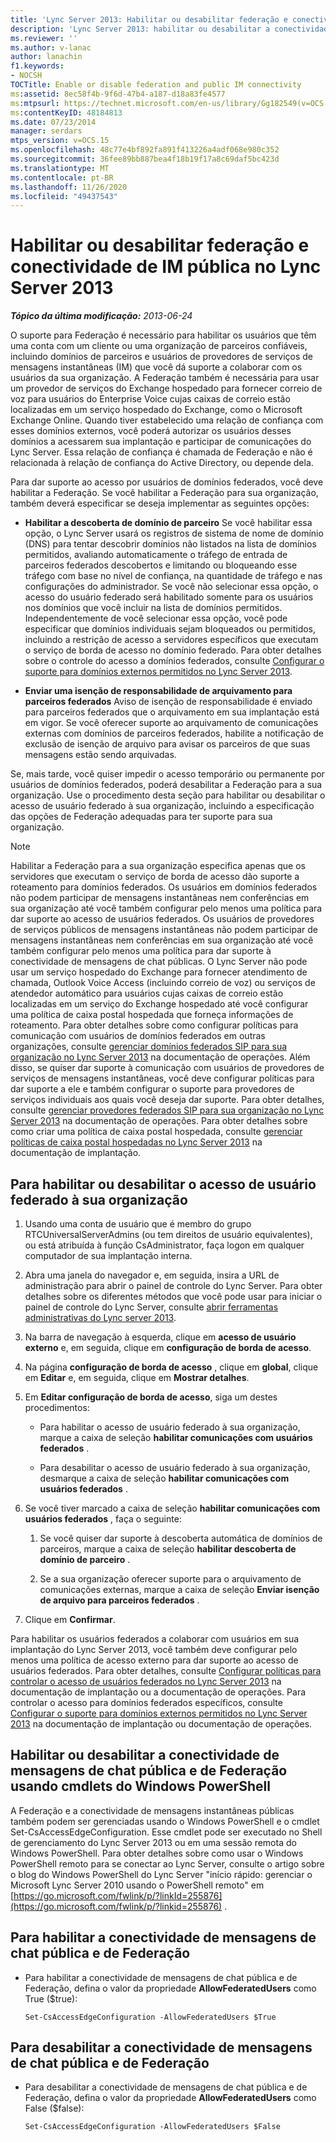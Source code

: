 ```yaml
---
title: 'Lync Server 2013: Habilitar ou desabilitar federação e conectividade de IM pública'
description: 'Lync Server 2013: habilitar ou desabilitar a conectividade de mensagens de chat públicas e a Federação.'
ms.reviewer: ''
ms.author: v-lanac
author: lanachin
f1.keywords:
- NOCSH
TOCTitle: Enable or disable federation and public IM connectivity
ms:assetid: 8ec58f4b-9f6d-47b4-a187-d18a83fe4577
ms:mtpsurl: https://technet.microsoft.com/en-us/library/Gg182549(v=OCS.15)
ms:contentKeyID: 48184813
ms.date: 07/23/2014
manager: serdars
mtps_version: v=OCS.15
ms.openlocfilehash: 48c77e4bf892fa891f413226a4adf068e980c352
ms.sourcegitcommit: 36fee89bb887bea4f18b19f17a8c69daf5bc423d
ms.translationtype: MT
ms.contentlocale: pt-BR
ms.lasthandoff: 11/26/2020
ms.locfileid: "49437543"
---
```

# <a name="enable-or-disable-federation-and-public-im-connectivity-in-lync-server-2013"></a>Habilitar ou desabilitar federação e conectividade de IM pública no Lync Server 2013

<div data-xmlns="http://www.w3.org/1999/xhtml">

<div class="topic" data-xmlns="http://www.w3.org/1999/xhtml" data-msxsl="urn:schemas-microsoft-com:xslt" data-cs="https://msdn.microsoft.com/">

<div data-asp="https://msdn2.microsoft.com/asp">



</div>

<div id="mainSection">

<div id="mainBody">

<span> </span>

_**Tópico da última modificação:** 2013-06-24_

O suporte para Federação é necessário para habilitar os usuários que têm uma conta com um cliente ou uma organização de parceiros confiáveis, incluindo domínios de parceiros e usuários de provedores de serviços de mensagens instantâneas (IM) que você dá suporte a colaborar com os usuários da sua organização. A Federação também é necessária para usar um provedor de serviços do Exchange hospedado para fornecer correio de voz para usuários do Enterprise Voice cujas caixas de correio estão localizadas em um serviço hospedado do Exchange, como o Microsoft Exchange Online. Quando tiver estabelecido uma relação de confiança com esses domínios externos, você poderá autorizar os usuários desses domínios a acessarem sua implantação e participar de comunicações do Lync Server. Essa relação de confiança é chamada de Federação e não é relacionada à relação de confiança do Active Directory, ou depende dela.

Para dar suporte ao acesso por usuários de domínios federados, você deve habilitar a Federação. Se você habilitar a Federação para sua organização, também deverá especificar se deseja implementar as seguintes opções:

  - **Habilitar a descoberta de domínio de parceiro**   Se você habilitar essa opção, o Lync Server usará os registros de sistema de nome de domínio (DNS) para tentar descobrir domínios não listados na lista de domínios permitidos, avaliando automaticamente o tráfego de entrada de parceiros federados descobertos e limitando ou bloqueando esse tráfego com base no nível de confiança, na quantidade de tráfego e nas configurações do administrador. Se você não selecionar essa opção, o acesso do usuário federado será habilitado somente para os usuários nos domínios que você incluir na lista de domínios permitidos. Independentemente de você selecionar essa opção, você pode especificar que domínios individuais sejam bloqueados ou permitidos, incluindo a restrição de acesso a servidores específicos que executam o serviço de borda de acesso no domínio federado. Para obter detalhes sobre o controle do acesso a domínios federados, consulte [Configurar o suporte para domínios externos permitidos no Lync Server 2013](lync-server-2013-configure-support-for-allowed-external-domains.md).

  - **Enviar uma isenção de responsabilidade de arquivamento para parceiros federados**    Aviso de isenção de responsabilidade é enviado para parceiros federados que o arquivamento em sua implantação está em vigor. Se você oferecer suporte ao arquivamento de comunicações externas com domínios de parceiros federados, habilite a notificação de exclusão de isenção de arquivo para avisar os parceiros de que suas mensagens estão sendo arquivadas.

Se, mais tarde, você quiser impedir o acesso temporário ou permanente por usuários de domínios federados, poderá desabilitar a Federação para a sua organização. Use o procedimento desta seção para habilitar ou desabilitar o acesso de usuário federado à sua organização, incluindo a especificação das opções de Federação adequadas para ter suporte para sua organização.

<div>


> [!NOTE]  
> Habilitar a Federação para a sua organização especifica apenas que os servidores que executam o serviço de borda de acesso dão suporte a roteamento para domínios federados. Os usuários em domínios federados não podem participar de mensagens instantâneas nem conferências em sua organização até você também configurar pelo menos uma política para dar suporte ao acesso de usuários federados. Os usuários de provedores de serviços públicos de mensagens instantâneas não podem participar de mensagens instantâneas nem conferências em sua organização até você também configurar pelo menos uma política para dar suporte à conectividade de mensagens de chat públicas. O Lync Server não pode usar um serviço hospedado do Exchange para fornecer atendimento de chamada, Outlook Voice Access (incluindo correio de voz) ou serviços de atendedor automático para usuários cujas caixas de correio estão localizadas em um serviço do Exchange hospedado até você configurar uma política de caixa postal hospedada que forneça informações de roteamento. Para obter detalhes sobre como configurar políticas para comunicação com usuários de domínios federados em outras organizações, consulte <A href="lync-server-2013-manage-sip-federated-domains-for-your-organization.md">gerenciar domínios federados SIP para sua organização no Lync Server 2013</A> na documentação de operações. Além disso, se quiser dar suporte à comunicação com usuários de provedores de serviços de mensagens instantâneas, você deve configurar políticas para dar suporte a ele e também configurar o suporte para provedores de serviços individuais aos quais você deseja dar suporte. Para obter detalhes, consulte <A href="lync-server-2013-manage-sip-federated-providers-for-your-organization.md">gerenciar provedores federados SIP para sua organização no Lync Server 2013</A> na documentação de operações. Para obter detalhes sobre como criar uma política de caixa postal hospedada, consulte <A href="lync-server-2013-manage-hosted-voice-mail-policies.md">gerenciar políticas de caixa postal hospedadas no Lync Server 2013</A> na documentação de implantação.



</div>

<div>

## <a name="to-enable-or-disable-federated-user-access-for-your-organization"></a>Para habilitar ou desabilitar o acesso de usuário federado à sua organização

1.  Usando uma conta de usuário que é membro do grupo RTCUniversalServerAdmins (ou tem direitos de usuário equivalentes), ou está atribuída à função CsAdministrator, faça logon em qualquer computador de sua implantação interna.

2.  Abra uma janela do navegador e, em seguida, insira a URL de administração para abrir o painel de controle do Lync Server. Para obter detalhes sobre os diferentes métodos que você pode usar para iniciar o painel de controle do Lync Server, consulte [abrir ferramentas administrativas do Lync server 2013](lync-server-2013-open-lync-server-administrative-tools.md).

3.  Na barra de navegação à esquerda, clique em **acesso de usuário externo** e, em seguida, clique em **configuração de borda de acesso**.

4.  Na página **configuração de borda de acesso** , clique em **global**, clique em **Editar** e, em seguida, clique em **Mostrar detalhes**.

5.  Em **Editar configuração de borda de acesso**, siga um destes procedimentos:
    
      - Para habilitar o acesso de usuário federado à sua organização, marque a caixa de seleção **habilitar comunicações com usuários federados** .
    
      - Para desabilitar o acesso de usuário federado à sua organização, desmarque a caixa de seleção **habilitar comunicações com usuários federados** .

6.  Se você tiver marcado a caixa de seleção **habilitar comunicações com usuários federados** , faça o seguinte:
    
    1.  Se você quiser dar suporte à descoberta automática de domínios de parceiros, marque a caixa de seleção **habilitar descoberta de domínio de parceiro** .
    
    2.  Se a sua organização oferecer suporte para o arquivamento de comunicações externas, marque a caixa de seleção **Enviar isenção de arquivo para parceiros federados** .

7.  Clique em **Confirmar**.

Para habilitar os usuários federados a colaborar com usuários em sua implantação do Lync Server 2013, você também deve configurar pelo menos uma política de acesso externo para dar suporte ao acesso de usuários federados. Para obter detalhes, consulte [Configurar políticas para controlar o acesso de usuários federados no Lync Server 2013](lync-server-2013-configure-policies-to-control-federated-user-access.md) na documentação de implantação ou a documentação de operações. Para controlar o acesso para domínios federados específicos, consulte [Configurar o suporte para domínios externos permitidos no Lync Server 2013](lync-server-2013-configure-support-for-allowed-external-domains.md) na documentação de implantação ou documentação de operações.

</div>

<div>

## <a name="enabling-or-disabling-federation-and-public-im-connectivity-by-using-windows-powershell-cmdlets"></a>Habilitar ou desabilitar a conectividade de mensagens de chat pública e de Federação usando cmdlets do Windows PowerShell

A Federação e a conectividade de mensagens instantâneas públicas também podem ser gerenciadas usando o Windows PowerShell e o cmdlet Set-CsAccessEdgeConfiguration. Esse cmdlet pode ser executado no Shell de gerenciamento do Lync Server 2013 ou em uma sessão remota do Windows PowerShell. Para obter detalhes sobre como usar o Windows PowerShell remoto para se conectar ao Lync Server, consulte o artigo sobre o blog do Windows PowerShell do Lync Server "início rápido: gerenciar o Microsoft Lync Server 2010 usando o PowerShell remoto" em [https://go.microsoft.com/fwlink/p/?linkId=255876](https://go.microsoft.com/fwlink/p/?linkid=255876) .

<div>

## <a name="to-enable-federation-and-public-im-connectivity"></a>Para habilitar a conectividade de mensagens de chat pública e de Federação

  - Para habilitar a conectividade de mensagens de chat pública e de Federação, defina o valor da propriedade **AllowFederatedUsers** como True ($true):
    
        Set-CsAccessEdgeConfiguration -AllowFederatedUsers $True

</div>

<div>

## <a name="to-disable-federation-and-public-im-connectivity"></a>Para desabilitar a conectividade de mensagens de chat pública e de Federação

  - Para desabilitar a conectividade de mensagens de chat pública e de Federação, defina o valor da propriedade **AllowFederatedUsers** como False ($false):
    
        Set-CsAccessEdgeConfiguration -AllowFederatedUsers $False

</div>

</div>

</div>

<span> </span>

</div>

</div>

</div>


